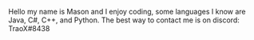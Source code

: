 Hello my name is Mason and I enjoy coding, some languages I know are Java, C#, C++, and Python.
The best way to contact me is on discord: TraoX#8438
